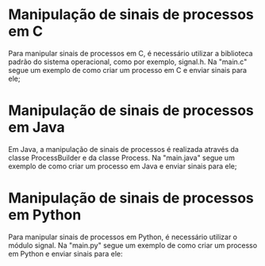 # Manipulação de sinais de processos em C
Para manipular sinais de processos em C, é necessário utilizar a biblioteca padrão do sistema operacional, como por exemplo, signal.h. Na "main.c" segue um exemplo de como criar um processo em C e enviar sinais para ele;

# Manipulação de sinais de processos em Java
Em Java, a manipulação de sinais de processos é realizada através da classe ProcessBuilder e da classe Process. Na "main.java" segue um exemplo de como criar um processo em Java e enviar sinais para ele;

# Manipulação de sinais de processos em Python
Para manipular sinais de processos em Python, é necessário utilizar o módulo signal. Na "main.py" segue um exemplo de como criar um processo em Python e enviar sinais para ele: